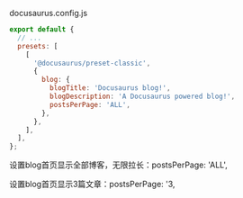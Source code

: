 docusaurus.config.js

```js
export default {
  // ...
  presets: [
    [
      '@docusaurus/preset-classic',
      {
        blog: {
          blogTitle: 'Docusaurus blog!',
          blogDescription: 'A Docusaurus powered blog!',
          postsPerPage: 'ALL',
        },
      },
    ],
  ],
};
```

设置blog首页显示全部博客，无限拉长：postsPerPage: 'ALL',

设置blog首页显示3篇文章：postsPerPage: '3,